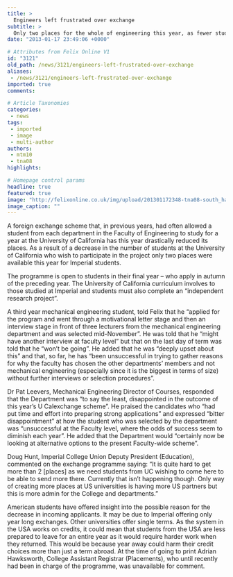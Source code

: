 ```yaml
---
title: >
  Engineers left frustrated over exchange
subtitle: >
  Only two places for the whole of engineering this year, as fewer students come to Imperial from California
date: "2013-01-17 23:49:06 +0000"

# Attributes from Felix Online V1
id: "3121"
old_path: /news/3121/engineers-left-frustrated-over-exchange
aliases:
 - /news/3121/engineers-left-frustrated-over-exchange
imported: true
comments:

# Article Taxonomies
categories:
 - news
tags:
 - imported
 - image
 - multi-author
authors:
 - mtm10
 - tna08
highlights:

# Homepage control params
headline: true
featured: true
image: "http://felixonline.co.uk/img/upload/201301172348-tna08-south_hall--uc_berkeley--panoramic.jpg"
image_caption: ""
---
```


A foreign exchange scheme that, in previous years, had often allowed a student from each department in the Faculty of Engineering to study for a year at the University of California has this year drastically reduced its places. As a result of a decrease in the number of students at the University of California who wish to participate in the project only two places were available this year for Imperial students.

The programme is open to students in their final year – who apply in autumn of the preceding year. The University of California curriculum involves to those studied at Imperial and students must also complete an “independent research project”.

A third year mechanical engineering student, told Felix that he “applied for the program and went through a motivational letter stage and then an interview stage in front of three lecturers from the mechanical engineering department and was selected mid-November”. He was told that he “might have another interview at faculty level” but that on the last day of term was told that he “won’t be going”. He added that he was “deeply upset about this” and that, so far, he has “been unsuccessful in trying to gather reasons for why the faculty has chosen the other departments’ members and not mechanical engineering (especially since it is the biggest in terms of size) without further interviews or selection procedures”.

Dr Pat Leevers, Mechanical Engineering Director of Courses, responded that the Department was “to say the least, disappointed in the outcome of this year’s U Calexchange scheme”. He praised the candidates who “had put time and effort into preparing strong applications” and expressed “bitter disappointment” at how the student who was selected by the department was “unsuccessful at the Faculty level, where the odds of success seem to diminish each year”. He added that the Department would “certainly now be looking at alternative options to the present Faculty-wide scheme”.

Doug Hunt, Imperial College Union Deputy President (Education), commented on the exchange programme saying: “It is quite hard to get more than 2 [places] as we need students from UC wishing to come here to be able to send more there. Currently that isn’t happening though. Only way of creating more places at US universities is having more US partners but this is more admin for the College and departments.”

American students have offered insight into the possible reason for the decrease in incoming applicants. It may be due to Imperial offering only year long exchanges. Other universities offer single terms. As the system in the USA works on credits, it could mean that students from the USA are less prepared to leave for an entire year as it would require harder work when they returned. This would be because year away could harm their credit choices more than just a term abroad. At the time of going to print Adrian Hawksworth, College Assistant Registrar (Placements), who until recently had been in charge of the programme, was unavailable for comment.
